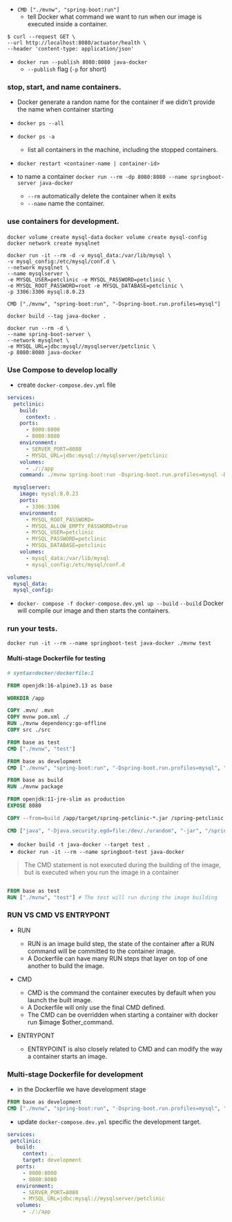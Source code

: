 - `CMD ["./mvnw", "spring-boot:run"]`
  - tell Docker what command we want to run when our image is executed inside a container.

```
$ curl --request GET \
--url http://localhost:8080/actuator/health \
--header 'content-type: application/json'
```

- `docker run --publish 8080:8080 java-docker`
  - `--publish` flag (`-p` for short)

### stop, start, and name containers.
- Docker generate a randon name for the container if we didn't provide the name when container starting

- `docker ps --all`
- `docker ps -a`
  - list all containers in the machine, including the stopped containers.
- `docker restart <container-name | container-id>`

- to name a container
  `docker run --rm -dp 8080:8080 --name springboot-server java-docker`
  - `--rm` automatically delete the container when it exits
  - `--name` name the container.

### use containers for development.
`docker volume create mysql-data`
`docker volume create mysql-config`
`docker network create mysqlnet`
```
docker run -it --rm -d -v mysql_data:/var/lib/mysql \
-v mysql_config:/etc/mysql/conf.d \
--network mysqlnet \
--name mysqlserver \
-e MYSQL_USER=petclinic -e MYSQL_PASSWORD=petclinic \
-e MYSQL_ROOT_PASSWORD=root -e MYSQL_DATABASE=petclinic \
-p 3306:3306 mysql:8.0.23
```

`CMD ["./mvnw", "spring-boot:run", "-Dspring-boot.run.profiles=mysql"]`

`docker build --tag java-docker .`

```
docker run --rm -d \
--name spring-boot-server \
--network mysqlnet \
-e MYSQL_URL=jdbc:mysql//mysqlserver/petclinic \
-p 8080:8080 java-docker
```

### Use Compose to develop locally

- create `docker-compose.dev.yml` file

```yaml
services:
  petclinic:
    build:
      context: .
    ports:
      - 8000:8000
      - 8080:8080
    environment:
      - SERVER_PORT=8080
      - MYSQL_URL=jdbc:mysql://mysqlserver/petclinic
    volumes:
      - ./:/app
    command: ./mvnw spring-boot:run -Dspring-boot.run.profiles=mysql -Dspring-boot.run.jvmArguments="-agentlib:jdwp=transport=dt_socket,server=y,suspend=n,address=*:8000"

  mysqlserver:
    image: mysql:8.0.23
    ports:
      - 3306:3306
    environment:
      - MYSQL_ROOT_PASSWORD=
      - MYSQL_ALLOW_EMPTY_PASSWORD=true
      - MYSQL_USER=petclinic
      - MYSQL_PASSWORD=petclinic
      - MYSQL_DATABASE=petclinic
    volumes:
      - mysql_data:/var/lib/mysql
      - mysql_config:/etc/mysql/conf.d

volumes:
  mysql_data:
  mysql_config:
```

- `docker-
compose -f docker-compose.dev.yml up --build`
  `--build` Docker will compile our image and then starts the containers.

### run your tests.

`docker run -it --rm --name springboot-test java-docker ./mvnw test`

#### Multi-stage Dockerfile for testing

```Dockerfile
# syntax=docker/dockerfile:1

FROM openjdk:16-alpine3.13 as base

WORKDIR /app

COPY .mvn/ .mvn
COPY mvnw pom.xml ./
RUN ./mvnw dependency:go-offline
COPY src ./src

FROM base as test
CMD ["./mvnw", "test"]

FROM base as development
CMD ["./mvnw", "spring-boot:run", "-Dspring-boot.run.profiles=mysql", "-Dspring-boot.run.jvmArguments='-agentlib:jdwp=transport=dt_socket,server=y,suspend=n,address=*:8000'"]

FROM base as build
RUN ./mvnw package

FROM openjdk:11-jre-slim as production
EXPOSE 8080

COPY --from=build /app/target/spring-petclinic-*.jar /spring-petclinic.jar

CMD ["java", "-Djava.security.egd=file:/dev/./urandom", "-jar", "/spring-petclinic.jar"]
```

- `docker build -t java-docker --target test .`
- `docker run -it --rm --name springboot-test java-docker`
> The CMD statement is not executed during the building of the image, but is executed when you run the image in a container

```Dockerfile

FROM base as test
RUN ["./mvnw", "test"] # The test will run during the image building

```

### RUN VS CMD VS ENTRYPONT
- RUN
  - RUN is an image build step, the state of the container after a RUN command will be committed to the container image.
  - A Dockerfile can have many RUN steps that layer on top of one another to build the image.

- CMD
  - CMD is the command the container executes by default when you launch the built image.
  - A Dockerfile will only use the final CMD defined.
  - The CMD can be overridden when starting a container with docker run $image $other_command.

- ENTRYPONT
  - ENTRYPOINT is also closely related to CMD and can modify the way a container starts an image.

### Multi-stage Dockerfile for development

- in the Dockerfile we have development stage
```Dockerfile
FROM base as development
CMD ["./mvnw", "spring-boot:run", "-Dspring-boot.run.profiles=mysql", "-Dspring-boot.run.jvmArguments='-agentlib:jdwp=transport=dt_socket,server=y,suspend=n,address=*:8000'"]
```

- update `docker-compose.dev.yml` specific the development target.

```yaml
services:
 petclinic:
   build:
     context: .
     target: development
   ports:
     - 8000:8000
     - 8080:8080
   environment:
     - SERVER_PORT=8080
     - MYSQL_URL=jdbc:mysql://mysqlserver/petclinic
   volumes:
     - ./:/app
```

